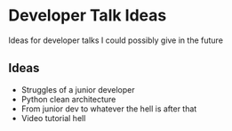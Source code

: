 # Developer Talk Ideas

Ideas for developer talks I could possibly give in the future

## Ideas

- Struggles of a junior developer
- Python clean architecture
- From junior dev to whatever the hell is after that
- Video tutorial hell

